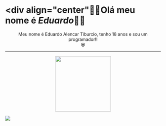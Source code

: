 # <div align="center"👾👾Olá meu nome é *Eduardo*👾👾</div>

<div align="center">Meu nome é Eduardo Alencar Tiburcio, tenho 18 anos e sou um programador!!
<br> 😎</div>

 ___
 
<div align="center">
  <a href="https://github.com/duu17">
  <img height="180em" src="https://github-readme-stats.vercel.app/api?username=duu17&show_icons=true&theme=dark&include_all_commits=true&count_private=true"/>
</div>
  
  <a href = "mailto:edualencar226@gmail.com"><img src="https://img.shields.io/badge/-Gmail-%23333?style=for-the-badge&logo=gmail&logoColor=white" target="_blank"></a>
  <a href="https://www.linkedin.com/in/eduardo-alencar-tiburcio-570533239/" target="_blank">
</div>






